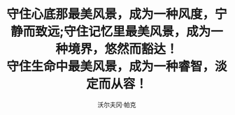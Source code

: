 ---
layout: aa
nameurl: images/partner3.jpg
title: 守住心底那最美风景，成为一种风度，宁静而致远;守住记忆里最美风景，成为一种境界，悠然而豁达！<br/>守住生命中最美风景，成为一种睿智，淡定而从容！
author: 沃尔夫冈·帕克
---